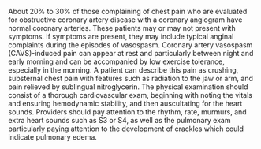 About 20% to 30% of those complaining of chest pain who are evaluated for obstructive coronary artery disease with a coronary angiogram have normal coronary arteries. These patients may or may not present with symptoms. If symptoms are present, they may include typical anginal complaints during the episodes of vasospasm. Coronary artery vasospasm (CAVS)-induced pain can appear at rest and particularly between night and early morning and can be accompanied by low exercise tolerance, especially in the morning. A patient can describe this pain as crushing, substernal chest pain with features such as radiation to the jaw or arm, and pain relieved by sublingual nitroglycerin. The physical examination should consist of a thorough cardiovascular exam, beginning with noting the vitals and ensuring hemodynamic stability, and then auscultating for the heart sounds. Providers should pay attention to the rhythm, rate, murmurs, and extra heart sounds such as S3 or S4, as well as the pulmonary exam particularly paying attention to the development of crackles which could indicate pulmonary edema.